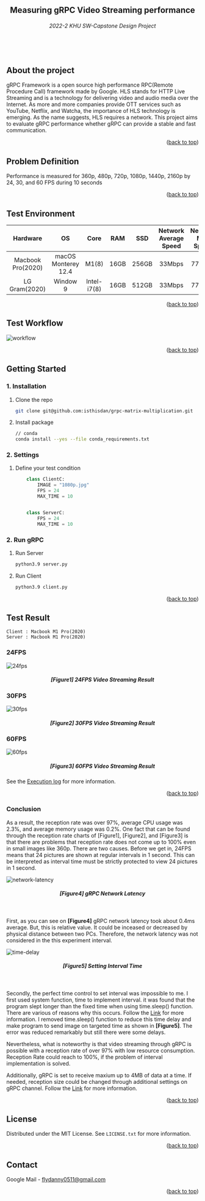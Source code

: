 <a name="readme-top"></a>


<!-- PROJECT LOGO -->
<br />
<div align="center">
    <h2 align="center">Measuring gRPC Video Streaming performance</h2>
    <h6>2022-2 KHU SW-Capstone Design Project</h6>
</div>

<br></br>

<!-- ABOUT THE PROJECT -->
## About the project
gRPC Framework is a open source high performance RPC(Remote Procedure Call) framework made by Google. HLS stands for HTTP Live Streaming and is a technology for delivering video and audio media over the Internet. As more and more companies provide OTT services such as YouTube, Netflix, and Watcha, the importance of HLS technology is emerging. As the name suggests, HLS requires a network. This project aims to evaluate gRPC performance whether gRPC can provide a stable and fast communication.
<p align="right">(<a href="#readme-top">back to top</a>)</p>

## Problem Definition
Performance is measured for 360p, 480p, 720p, 1080p, 1440p, 2160p by 24, 30, and 60 FPS during 10 seconds
<p align="right">(<a href="#readme-top">back to top</a>)</p>

## Test Environment
|      Hardware     |          OS         | Core        | RAM  |  SSD  | Network Average Speed | Network Max Speed | python version | grpcio version | grpcio-tools version |
| :---------------: | :-----------------: | :---:       | :--: | :---: | :-------------------: | :---------------: | :------------: | :------------: | :------------------: |
| Macbook Pro(2020) | macOS Monterey 12.4 | M1(8)       | 16GB | 256GB | 33Mbps                | 77Mbps            | 3.9.13         | 1.49.1         | 1.16.1               |
| LG Gram(2020)     | Window 9            | Intel-i7(8) | 16GB | 512GB | 33Mbps                | 77Mbps            | 3.9.13         | 1.49.1         | 1.16.1               |
<p align="right">(<a href="#readme-top">back to top</a>)</p>

## Test Workflow
![workflow](./static/vs-workflow.png)
<p align="right">(<a href="#readme-top">back to top</a>)</p>

<!-- GETTING STARTED -->
## Getting Started
### 1. Installation
1. Clone the repo
   ```sh
   git clone git@github.com:isthisdan/grpc-matrix-multiplication.git
   ```
2. Install package
   ```sh
   // conda
   conda install --yes --file conda_requirements.txt
   ```

### 2. Settings
1. Define your test condition
    ```py 
        class ClientC:
            IMAGE = "1080p.jpg"
            FPS = 24
            MAX_TIME = 10


        class ServerC:
            FPS = 24
            MAX_TIME = 10
    ```

### 2. Run gRPC
1. Run Server
    ```sh
    python3.9 server.py
    ```
2. Run Client
    ```sh
    python3.9 client.py
    ```
<p align="right">(<a href="#readme-top">back to top</a>)</p>

## Test Result
```
Client : Macbook M1 Pro(2020)
Server : Macbook M1 Pro(2020)
```
### 24FPS
![24fps](./static/vs-24fps.png)
<h5 align='center'>[Figure1] 24FPS Video Streaming Result</h5>

### 30FPS
![30fps](./static/vs-30fps.png)
<h5 align='center'>[Figure2] 30FPS Video Streaming Result</h5>

### 60FPS
![60fps](./static/vs-60fps.png)
<h5 align='center'>[Figure3] 60FPS Video Streaming Result</h5>

See the <a href="https://github.com/isthisdan/grpc-matrix-multiplication/tree/main/result">Execution log</a> for more information.

<p align="right">(<a href="#readme-top">back to top</a>)</p>

### Conclusion
As a result, the reception rate was over 97%, average CPU usage was 2.3%, and average memory usage was 0.2%. One fact that can be found through the reception rate charts of [Figure1], [Figure2], and [Figure3] is that there are problems that reception rate does not come up to 100% even in small images like 360p. There are two causes. Before we get in, 24FPS means that 24 pictures are shown at regular intervals in 1 second. This can be interpreted as interval time must be strictly protected to view 24 pictures in 1 second.
</br>

![network-latency](./static/vs-network-latency.png)
<h5 align='center'>[Figure4] gRPC Network Latency</h5>
</br>

First, as you can see on **[Figure4]** gRPC network latency took about 0.4ms average. But, this is relative value. It could be inceased or decreased by physical distance between two PCs. Therefore, the network latency was not considered in the this experiment interval. 
</br>

![time-delay](./static/vs-time-delay.png)
<h5 align='center'>[Figure5] Setting Interval Time</h5>
</br>

Secondly, the perfect time control to set interval was impossible to me. I first used system function, time to implement interval. it was found that the program slept longer than the fixed time when using time.sleep() function. There are various of reasons why this occurs. Follow the <a href="https://blat-blatnik.github.io/computerBear/making-accurate-sleep-function/">Link</a> for more information. I removed time.sleep() function to reduce this time delay and make program to send image on targeted time as shown in **[Figure5]**. The error was reduced remarkably but still there were some delays.

Nevertheless, what is noteworthy is that video streaming through gRPC is possible with a reception rate of over 97% with low resource consumption. Reception Rate could reach to 100%, if the problem of interval implementation is solved.

Additionally, gRPC is set to receive maxium up to 4MB of data at a time. If needed, reception size could be changed through additional settings on gRPC channel. Follow the <a href="https://learn.microsoft.com/en-us/aspnet/core/grpc/security?view=aspnetcore-7.0">Link</a> for more information.

<p align="right">(<a href="#readme-top">back to top</a>)</p>

<!-- LICENSE -->
## License

Distributed under the MIT License. See `LICENSE.txt` for more information.

<p align="right">(<a href="#readme-top">back to top</a>)</p>

<!-- CONTACT -->
## Contact

Google Mail - flydanny0511@gmail.com

<p align="right">(<a href="#readme-top">back to top</a>)</p>
